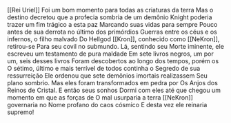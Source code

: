 [[Rei Uriel]]
Foi um bom momento para todas as criaturas da terra
Mas o destino decretou que a profecia sombria de um demônio
Knight poderia trazer um fim trágico a esta paz
Marcando suas vidas para sempre
Pouco antes de sua derrota no último dos primórdios
Guerras entre os céus e os infernos, o filho malvado
Do Hellgod [[Kron]], conhecido como [[NeKron]], retirou-se
Para seu covil no submundo. Lá, sentindo seu
Morte iminente, ele escreveu um testamento de pura maldade
Em sete livros negros, um por um, seis desses livros
Foram descobertos ao longo dos tempos, porém os
O sétimo, último e mais terrível de todos continha o
Segredo de sua ressurreição
Ele ordenou que sete demônios imortais realizassem
Seu plano sombrio. Mas eles foram transformados em pedra por
Os Anjos dos Reinos de Cristal. E então seus sonhos
Dormi com eles até que chegou um momento em que as forças de
O mal usurparia a terra
[[NeKron]] governaria no
Nome profano do caos cósmico
E desta vez ele reinaria supremo!